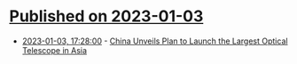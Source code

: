# [Published on 2023-01-03](index.md)

* [2023-01-03, 17:28:00](https://soylentnews.org/article.pl?sid=23/01/02/152218&from=rss) - [China  Unveils Plan to Launch the Largest Optical Telescope in Asia](https://soylentnews.org/article.pl?sid=23/01/02/152218&from=rss)
